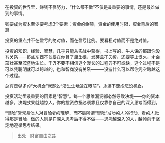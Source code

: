 在投资的世界里，赚钱不靠努力，“什么都不做”不仅是最重要的事情，还是最难做到的事情。




‌钱要成为资本至少要考虑3个要素：资金的金额，资金的使用时限，资金背后的智慧



‌投资的重点并不在盈亏的绝对值，而在盈亏比例。要看相对值而不是绝对值。



‌投资的知识、经验、智慧，几乎只能从实战中获得，书上写的、牛人讲的都跟你没有关系——那些东西不仅要在你骨子里生根、发芽且不夭折，还要等上很久，才会茁壮甚至茂盛地生长。千万不要不相信这个漫长的过程的不可或缺，这个过程不是可以凭聪明就可以跨越的，也和智商没有关系———没有什么可以帮你凭空跨越这个过程。



‌总有足够多的“大机会”就那么“活生生地近在眼前”。永远不要抱怨没机会。



‌投资活动里最重要的因素是“智慧”。每一个思维漏洞都必然导致决堤——你的资本越多，决堤效果就越惊人。‌你的投资依据必须靠且仅靠你自己的深入思考而得到。



‌“冒险”常常是他人对冒险者的理解，而不是所谓“冒险”成功的人的行动。看的人觉得那是冒险，做的人则是在深入思考后不得不做——思考越深入的人，越倾向于坚定地遵循思考结果。



> 出处：财富自由之路